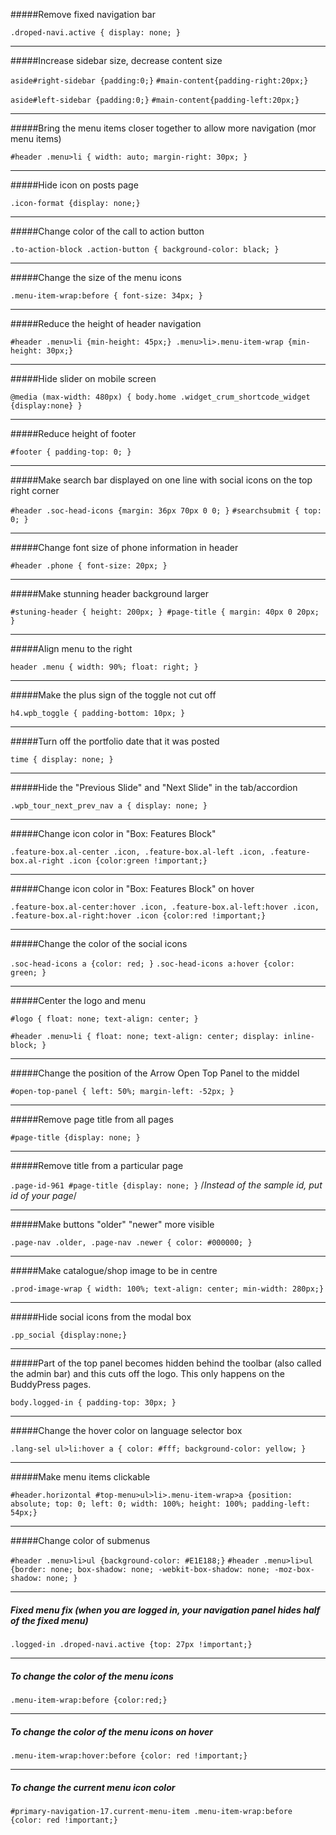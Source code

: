 #####Remove fixed navigation bar

`.droped-navi.active {
display: none;
}`

----------------------------------------

#####Increase sidebar size, decrease content size

`aside#right-sidebar {padding:0;}`
`#main-content{padding-right:20px;}`

`aside#left-sidebar {padding:0;}`
`#main-content{padding-left:20px;}`

----------------------------------------

#####Bring the menu items closer together to allow more navigation (mor menu items)

`#header .menu>li {
width: auto;
margin-right: 30px;
}`

-----------------------------------------

#####Hide icon on posts page

`.icon-format {display: none;}`

------------------------------------------

#####Change color of the call to action button

`.to-action-block .action-button {
background-color: black;
}`

--------------------------------------------

#####Change the size of the menu icons

`.menu-item-wrap:before {
font-size: 34px;
}`

-------------------------------------------

#####Reduce the height of header navigation

`#header .menu>li {min-height: 45px;}
.menu>li>.menu-item-wrap {min-height: 30px;}`

----------------------------------------

#####Hide slider on mobile screen

`@media (max-width: 480px) { body.home .widget_crum_shortcode_widget {display:none} }`

-----------------------------------

#####Reduce height of footer

`#footer {
padding-top: 0;
}`

-----------------------------------

#####Make search bar displayed on one line with social icons on the top right corner

`#header .soc-head-icons {margin: 36px 70px 0 0; }`
`#searchsubmit {
top: 0;
}`

--------------------------------------

#####Change font size of phone information in header

`#header .phone { font-size: 20px; }`

----------------------------------------

#####Make stunning header background larger

`#stuning-header { height: 200px; } #page-title { margin: 40px 0 20px; }`

-----------------------------------------

#####Align menu to the right

`header .menu { width: 90%; float: right; }`

---------------------------------

#####Make the plus sign of the toggle not cut off

`h4.wpb_toggle {
padding-bottom: 10px;
}`

--------------------------------------

#####Turn off the portfolio date that it was posted

`time {
display: none;
}`

-----------------------------------------

#####Hide the "Previous Slide" and "Next Slide" in the tab/accordion

`.wpb_tour_next_prev_nav a {
display: none;
}`

-------------------------------------

#####Change icon color in "Box: Features Block"

`.feature-box.al-center .icon, .feature-box.al-left .icon, .feature-box.al-right .icon {color:green !important;}`

--------------------------------------

#####Change icon color in "Box: Features Block" on hover

`.feature-box.al-center:hover .icon, .feature-box.al-left:hover .icon, .feature-box.al-right:hover .icon {color:red !important;}`

-------------------------------

#####Change the color of the social icons

`.soc-head-icons a {color: red;
}`
`.soc-head-icons a:hover {color: green;
}`

-----------------------------------------

#####Center the logo and menu

`#logo {
float: none;
text-align: center;
}`

`#header .menu>li {
float: none;
text-align: center;
display: inline-block;
}`

----------------------------------------

#####Change the position of the Arrow Open Top Panel to the middel

`#open-top-panel {
left: 50%;
margin-left: -52px;
}`

-----------------------------------

#####Remove page title from all pages

`#page-title {display: none; }`

-----------------------------------

#####Remove title from a particular page

`.page-id-961 #page-title {display: none; }` /*Instead of the sample id, put id of your page*/

--------------------------------------

#####Make buttons "older" "newer" more visible

`.page-nav .older, .page-nav .newer {
color: #000000;
}`

-----------------------------------

#####Make catalogue/shop image to be in centre

`.prod-image-wrap {
width: 100%;
text-align: center;
min-width: 280px;}`

-------------------------------------

#####Hide social icons from the modal box

`.pp_social {display:none;}`

---------------------------------------

#####Part of the top panel becomes hidden behind the toolbar (also called the admin bar) and this cuts off the logo. This only happens on the BuddyPress pages.

`body.logged-in {
  padding-top: 30px;
}`

-------------------------------------

#####Change the hover color on language selector box

`.lang-sel ul>li:hover a {
    color: #fff;
    background-color: yellow;
}`

--------------------------------------

#####Make menu items clickable

`#header.horizontal #top-menu>ul>li>.menu-item-wrap>a {position: absolute;
top: 0;
left: 0;
width: 100%;
height: 100%;
padding-left: 54px;}`

--------------------------------

#####Change color of submenus

`#header .menu>li>ul {background-color: #E1E188;}`
`#header .menu>li>ul {border: none; box-shadow: none; -webkit-box-shadow: none; -moz-box-shadow: none; }`

----------------------------------------

##### Fixed menu fix (when you are logged in, your navigation panel hides half of the fixed menu)

`.logged-in .droped-navi.active {top: 27px !important;}`

--------------------------------------------------------------------

##### To change the color of the menu icons

`.menu-item-wrap:before {color:red;}`

-------------------------------------------------------------

##### To change the color of the menu icons on hover

`.menu-item-wrap:hover:before {color: red !important;}`

----------------------------------------------

##### To change the current menu icon color

` #primary-navigation-17.current-menu-item .menu-item-wrap:before {color: red !important;} `
